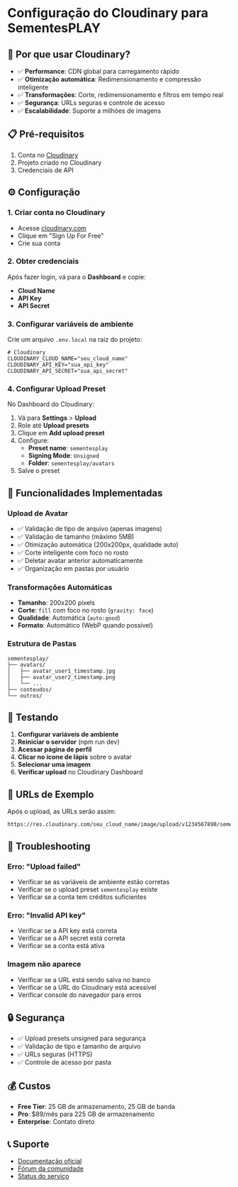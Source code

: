 # Configuração do Cloudinary para SementesPLAY

## 🚀 Por que usar Cloudinary?

- ✅ **Performance**: CDN global para carregamento rápido
- ✅ **Otimização automática**: Redimensionamento e compressão inteligente
- ✅ **Transformações**: Corte, redimensionamento e filtros em tempo real
- ✅ **Segurança**: URLs seguras e controle de acesso
- ✅ **Escalabilidade**: Suporte a milhões de imagens

## 📋 Pré-requisitos

1. Conta no [Cloudinary](https://cloudinary.com/)
2. Projeto criado no Cloudinary
3. Credenciais de API

## ⚙️ Configuração

### 1. Criar conta no Cloudinary
- Acesse [cloudinary.com](https://cloudinary.com/)
- Clique em "Sign Up For Free"
- Crie sua conta

### 2. Obter credenciais
Após fazer login, vá para o **Dashboard** e copie:
- **Cloud Name**
- **API Key**
- **API Secret**

### 3. Configurar variáveis de ambiente
Crie um arquivo `.env.local` na raiz do projeto:

```env
# Cloudinary
CLOUDINARY_CLOUD_NAME="seu_cloud_name"
CLOUDINARY_API_KEY="sua_api_key"
CLOUDINARY_API_SECRET="sua_api_secret"
```

### 4. Configurar Upload Preset
No Dashboard do Cloudinary:

1. Vá para **Settings** > **Upload**
2. Role até **Upload presets**
3. Clique em **Add upload preset**
4. Configure:
   - **Preset name**: `sementesplay`
   - **Signing Mode**: `Unsigned`
   - **Folder**: `sementesplay/avatars`
5. Salve o preset

## 🔧 Funcionalidades Implementadas

### Upload de Avatar
- ✅ Validação de tipo de arquivo (apenas imagens)
- ✅ Validação de tamanho (máximo 5MB)
- ✅ Otimização automática (200x200px, qualidade auto)
- ✅ Corte inteligente com foco no rosto
- ✅ Deletar avatar anterior automaticamente
- ✅ Organização em pastas por usuário

### Transformações Automáticas
- **Tamanho**: 200x200 pixels
- **Corte**: `fill` com foco no rosto (`gravity: face`)
- **Qualidade**: Automática (`auto:good`)
- **Formato**: Automático (WebP quando possível)

### Estrutura de Pastas
```
sementesplay/
├── avatars/
│   ├── avatar_user1_timestamp.jpg
│   ├── avatar_user2_timestamp.png
│   └── ...
├── conteudos/
└── outros/
```

## 🧪 Testando

1. **Configurar variáveis de ambiente**
2. **Reiniciar o servidor** (npm run dev)
3. **Acessar página de perfil**
4. **Clicar no ícone de lápis** sobre o avatar
5. **Selecionar uma imagem**
6. **Verificar upload** no Cloudinary Dashboard

## 📱 URLs de Exemplo

Após o upload, as URLs serão assim:
```
https://res.cloudinary.com/seu_cloud_name/image/upload/v1234567890/sementesplay/avatars/avatar_user123_1234567890.jpg
```

## 🚨 Troubleshooting

### Erro: "Upload failed"
- Verificar se as variáveis de ambiente estão corretas
- Verificar se o upload preset `sementesplay` existe
- Verificar se a conta tem créditos suficientes

### Erro: "Invalid API key"
- Verificar se a API key está correta
- Verificar se a API secret está correta
- Verificar se a conta está ativa

### Imagem não aparece
- Verificar se a URL está sendo salva no banco
- Verificar se a URL do Cloudinary está acessível
- Verificar console do navegador para erros

## 🔒 Segurança

- ✅ Upload presets unsigned para segurança
- ✅ Validação de tipo e tamanho de arquivo
- ✅ URLs seguras (HTTPS)
- ✅ Controle de acesso por pasta

## 💰 Custos

- **Free Tier**: 25 GB de armazenamento, 25 GB de banda
- **Pro**: $89/mês para 225 GB de armazenamento
- **Enterprise**: Contato direto

## 📞 Suporte

- [Documentação oficial](https://cloudinary.com/documentation)
- [Fórum da comunidade](https://support.cloudinary.com/)
- [Status do serviço](https://status.cloudinary.com/)
